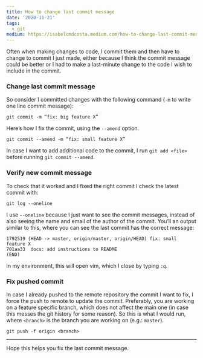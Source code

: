 ```yaml
---
title: How to change last commit message
date: '2020-11-21'
tags:
  - git
medium: https://isabelcmdcosta.medium.com/how-to-change-last-commit-message-77a7036a32c7
---
```


Often when making changes to code, I commit them and then have to change to commit I just made, either because I think the commit message could be better or I had to make a last-minute change to the code I wish to include in the commit.

### Change last commit message

So consider I committed changes with the following command (`-m` to write one line commit message):
```
git commit -m “fix: big feature X”
```

Here’s how I fix the commit, using the `--amend` option.
```
git commit --amend -m “fix: small feature X”
```
In case I want to add additional code to the commit, I run `git add <file>` before running `git commit --amend`.

### Verify new commit message

To check that it worked and I fixed the right commit I check the latest commit with:
```
git log --oneline
```

I use `--oneline` because I just want to see the commit messages, instead of also seeing the name and email of the author of the commit. You’ll an output similar to this, where you can see the last commit has the correct message:

```
1792519 (HEAD -> master, origin/master, origin/HEAD) fix: small feature X
701aa33  docs: add instructions to README
(END)
```
In my environment, this will open vim, which I close by typing `:q`.

### Fix pushed commit

In case I already pushed to the remote repository the commit I want to fix, I force the push to remote to update the commit. Preferably, you are working on a feature specific branch, which does not affect the main one (in case this messes the git history for some reason). So this is what I would run, where `<branch>` is the branch you are working on (e.g.: `master`).
```
git push -f origin <branch>
```

----

Hope this helps you fix the last commit message.
